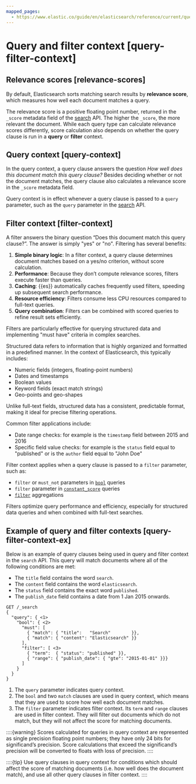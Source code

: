 ```yaml
---
mapped_pages:
  - https://www.elastic.co/guide/en/elasticsearch/reference/current/query-filter-context.html
---
```


# Query and filter context [query-filter-context]


## Relevance scores [relevance-scores]

By default, Elasticsearch sorts matching search results by **relevance score**, which measures how well each document matches a query.

The relevance score is a positive floating point number, returned in the `_score` metadata field of the [search](https://www.elastic.co/docs/api/doc/elasticsearch/operation/operation-search) API. The higher the `_score`, the more relevant the document. While each query type can calculate relevance scores differently, score calculation also depends on whether the query clause is run in a **query** or **filter** context.


## Query context [query-context]

In the query context, a query clause answers the question *How well does this document match this query clause?* Besides deciding whether or not the document matches, the query clause also calculates a relevance score in the `_score` metadata field.

Query context is in effect whenever a query clause is passed to a `query` parameter, such as the `query` parameter in the [search](https://www.elastic.co/docs/api/doc/elasticsearch/operation/operation-search#request-body-search-query) API.


## Filter context [filter-context]

A filter answers the binary question “Does this document match this query clause?”. The answer is simply "yes" or "no". Filtering has several benefits:

1. **Simple binary logic**: In a filter context, a query clause determines document matches based on a yes/no criterion, without score calculation.
2. **Performance**: Because they don’t compute relevance scores, filters execute faster than queries.
3. **Caching**: {{es}} automatically caches frequently used filters, speeding up subsequent search performance.
4. **Resource efficiency**: Filters consume less CPU resources compared to full-text queries.
5. **Query combination**: Filters can be combined with scored queries to refine result sets efficiently.

Filters are particularly effective for querying structured data and implementing "must have" criteria in complex searches.

Structured data refers to information that is highly organized and formatted in a predefined manner. In the context of Elasticsearch, this typically includes:

* Numeric fields (integers, floating-point numbers)
* Dates and timestamps
* Boolean values
* Keyword fields (exact match strings)
* Geo-points and geo-shapes

Unlike full-text fields, structured data has a consistent, predictable format, making it ideal for precise filtering operations.

Common filter applications include:

* Date range checks: for example is the `timestamp` field between 2015 and 2016
* Specific field value checks: for example is the `status` field equal to "published" or is the `author` field equal to "John Doe"

Filter context applies when a query clause is passed to a `filter` parameter, such as:

* `filter` or `must_not` parameters in [`bool`](/reference/query-languages/query-dsl/query-dsl-bool-query.md)  queries
* `filter` parameter in [`constant_score`](/reference/query-languages/query-dsl/query-dsl-constant-score-query.md) queries
* [`filter`](/reference/aggregations/search-aggregations-bucket-filter-aggregation.md) aggregations

Filters optimize query performance and efficiency, especially for structured data queries and when combined with full-text searches.


## Example of query and filter contexts [query-filter-context-ex]

Below is an example of query clauses being used in query and filter context in the `search` API. This query will match documents where all of the following conditions are met:

* The `title` field contains the word `search`.
* The `content` field contains the word `elasticsearch`.
* The `status` field contains the exact word `published`.
* The `publish_date` field contains a date from 1 Jan 2015 onwards.

```console
GET /_search
{
  "query": { <1>
    "bool": { <2>
      "must": [
        { "match": { "title":   "Search"        }},
        { "match": { "content": "Elasticsearch" }}
      ],
      "filter": [ <3>
        { "term":  { "status": "published" }},
        { "range": { "publish_date": { "gte": "2015-01-01" }}}
      ]
    }
  }
}
```

1. The `query` parameter indicates query context.
2. The `bool` and two `match` clauses are used in query context, which means that they are used to score how well each document matches.
3. The `filter` parameter indicates filter context. Its `term` and `range` clauses are used in filter context. They will filter out documents which do not match, but they will not affect the score for matching documents.


::::{warning}
Scores calculated for queries in query context are represented as single precision floating point numbers; they have only 24 bits for significand’s precision. Score calculations that exceed the significand’s precision will be converted to floats with loss of precision.
::::


::::{tip}
Use query clauses in query context for conditions which should affect the score of matching documents (i.e. how well does the document match), and use all other query clauses in filter context.
::::
